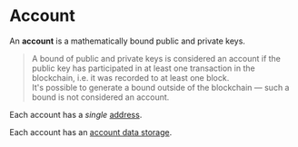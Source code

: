 # Account

An **account** is a mathematically bound public and private keys.

> A bound of public and private keys is considered an account if the public key has participated in at least one transaction in the blockchain, i.e. it was recorded to at least one block. <br>It's possible to generate a bound outside of the blockchain — such a bound is not considered an account.

Each account has a _single_ [address](/blockchain/address.md).

Each account has an [account data storage](/blockchain/account-data-storage.md).
